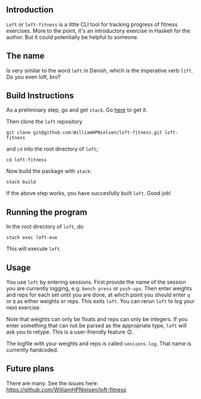 ## Introduction

`Loft` or `loft-fitness` is a little CLI tool for tracking progress of fitness exercises. More to the point, it's an introductory exercise in Haskell for the author. But it could potentially be helpful to someone.

## The name

Is very similar to the word `løft` in Danish, which is the imperative verb `lift`. Do you even loft, bro?

## Build Instructions

As a preliminary step, go and get `stack`. Go [here](https://docs.haskellstack.org/en/stable/README/) to get it.

Then clone the `loft` repository
```
git clone git@github.com:WilliamHPNielsen/loft-fitness.git loft-fitness
```
and `cd` into the root directory of `loft`;
```
cd loft-fitness
```
Now build the package with `stack`:
```
stack build
```
If the above step works, you have succesfully built `loft`. Good job!

## Running the program

In the root directory of `loft`, do
```
stack exec loft-exe
```
This will execute `loft`.

## Usage

You use `loft` by entering sessions. First provide the name of the session you are currently logging, e.g. `bench press` or `push-ups`. Then enter weights and reps for each set until you are done, at which point you should enter `q` or `Q` as either weights or reps. This exits `loft`. You can rerun `loft` to log your next exercise.

Note that weights can only be floats and reps can only be integers. If you enter something that can not be parsed as the appropriate type, `loft` will ask you to retype. This is a user-friendly feature 😊.

The logfile with your weights and reps is called `sessions.log`. That name is currently hardcoded.

## Future plans

There are many. See the issues here: https://github.com/WilliamHPNielsen/loft-fitness